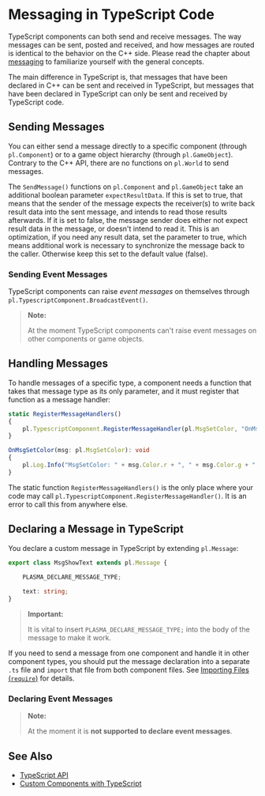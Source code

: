 # Messaging in TypeScript Code

TypeScript components can both send and receive messages. The way messages can be sent, posted and received, and how messages are routed is identical to the behavior on the C++ side. Please read the chapter about [messaging](../../runtime/world/world-messaging.md) to familiarize yourself with the general concepts.

The main difference in TypeScript is, that messages that have been declared in C++ can be sent and received in TypeScript, but messages that have been declared in TypeScript can only be sent and received by TypeScript code.

## Sending Messages

You can either send a message directly to a specific component (through `pl.Component`) or to a game object hierarchy (through `pl.GameObject`). Contrary to the C++ API, there are no functions on `pl.World` to send messages.

The `SendMessage()` functions on `pl.Component` and `pl.GameObject` take an additional boolean parameter `expectResultData`. If this is set to true, that means that the sender of the message expects the receiver(s) to write back result data into the sent message, and intends to read those results afterwards. If it is set to false, the message sender does either not expect result data in the message, or doesn't intend to read it. This is an optimization, if you need any result data, set the parameter to true, which means additional work is necessary to synchronize the message back to the caller. Otherwise keep this set to the default value (false).

### Sending Event Messages

TypeScript components can raise *event messages* on themselves through `pl.TypescriptComponent.BroadcastEvent()`.

> **Note:**
>
> At the moment TypeScript components can't raise event messages on other components or game objects.

## Handling Messages

To handle messages of a specific type, a component needs a function that takes that message type as its only parameter, and it must register that function as a message handler:

```typescript
static RegisterMessageHandlers()
{
    pl.TypescriptComponent.RegisterMessageHandler(pl.MsgSetColor, "OnMsgSetColor");
}

OnMsgSetColor(msg: pl.MsgSetColor): void
{
    pl.Log.Info("MsgSetColor: " + msg.Color.r + ", " + msg.Color.g + ", " + msg.Color.b + ", " + msg.Color.a);
}
```

The static function `RegisterMessageHandlers()` is the only place where your code may call `pl.TypescriptComponent.RegisterMessageHandler()`. It is an error to call this from anywhere else.

## Declaring a Message in TypeScript

You declare a custom message in TypeScript by extending `pl.Message`:

```typescript
export class MsgShowText extends pl.Message {

    PLASMA_DECLARE_MESSAGE_TYPE;
    
    text: string;
}
```

> **Important:**
>
> It is vital to insert `PLASMA_DECLARE_MESSAGE_TYPE;` into the body of the message to make it work.

If you need to send a message from one component and handle it in other component types, you should put the message declaration into a separate `.ts` file and `import` that file from both component files. See [Importing Files (`require`)](ts-api.md#importing-files-require) for details.

### Declaring Event Messages

> **Note:**
>
> At the moment it is **not supported to declare event messages**.

## See Also


* [TypeScript API](ts-api.md)
* [Custom Components with TypeScript](custom-ts-components.md)
